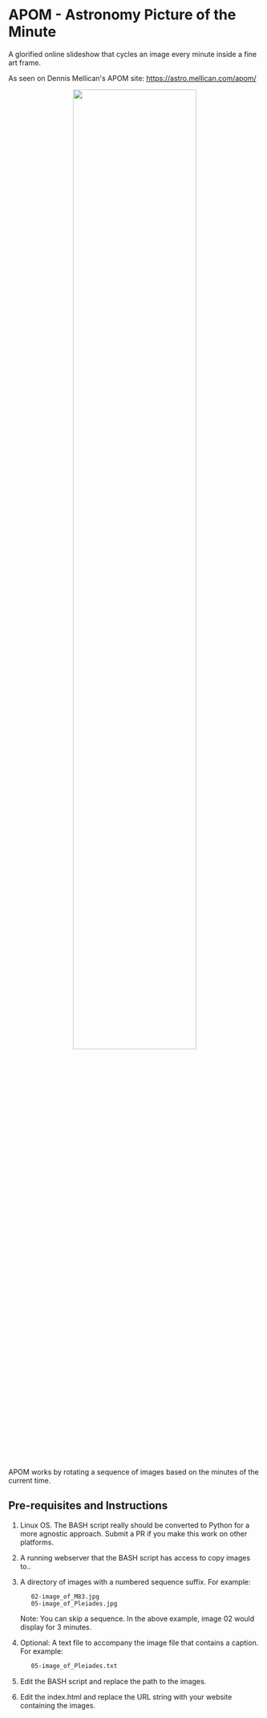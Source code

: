 # APOM - Astronomy Picture of the Minute

A glorified online slideshow that cycles an image every minute inside a fine art frame.

As seen on Dennis Mellican's APOM site: <a href="https://astro.mellican.com/apom/">https://astro.mellican.com/apom/</a>

<p align="center">
  <!--- 
  Github will by default use it's Camo CDN to cache images (https://github.blog/2014-01-28-proxying-user-images/). 
  To override this, on the origin web server add the header Cache-Control no-cache. Also if you are using 
  Cloudflare set the Browser Cache TTL to respect existing headers.
  --->
  <img src="https://mellican.com/images/apom.png?github" width=70%>
</p>

APOM works by rotating a sequence of images based on the minutes of the current time.

## Pre-requisites and Instructions

1. Linux OS. The BASH script really should be converted to Python for a more agnostic approach. 
   Submit a PR if you make this work on other platforms.

2. A running webserver that the BASH script has access to copy images to..

3. A directory of images with a numbered sequence suffix. For example:
    ```01-image_of_Orion.jpg
       02-image_of_M83.jpg
       05-image_of_Pleiades.jpg
    ```
    Note: You can skip a sequence. In the above example, image 02 would display for 3 minutes.

4. Optional: A text file to accompany the image file that contains a caption. For example:
    ```01-image_of_Orion.txt
       05-image_of_Pleiades.txt
    ```

5. Edit the BASH script and replace the path to the images.

6. Edit the index.html and replace the URL string with your website containing the images.
